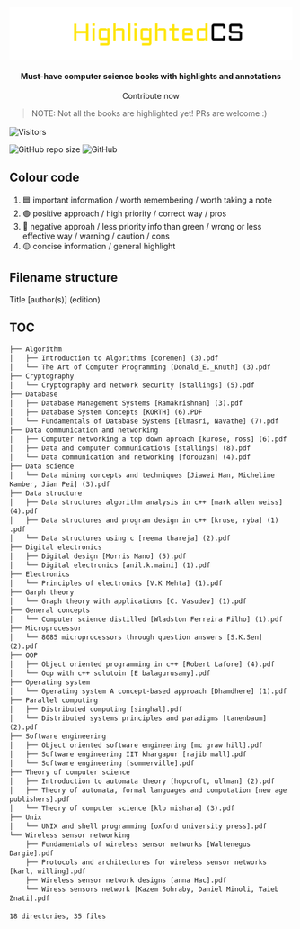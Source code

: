 <div align=center>
<p align=center>
<img align=center src="logo.png">

<h4>Must-have computer science books with highlights and annotations</h4>
<p> Contribute now </p>

</p>

</div>

>NOTE: Not all the books are highlighted yet! PRs are welcome :)

<img align=center  src="https://visitor-badge.laobi.icu/badge?page_id=deep5050.HighlightedCS" alt="Visitors">

  <img alt="GitHub repo size" src="https://img.shields.io/github/repo-size/deep5050/HighlightedCS">  <img alt="GitHub" src="https://img.shields.io/github/license/deep5050/HighlightedCS">

## Colour code

1. :blue_square: important information  / worth remembering / worth taking a note 
2. :green_circle: positive approach / high priority / correct way / pros 
3. :red_circle: negative approah / less priority info than green / wrong or less effective way / warning / caution / cons 
4. :yellow_circle: concise information / general highlight 


## Filename structure
Title [author(s)] (edition)

## TOC

```
├── Algorithm
│   ├── Introduction to Algorithms [coremen] (3).pdf
│   └── The Art of Computer Programming [Donald_E._Knuth] (3).pdf
├── Cryptography
│   └── Cryptography and network security [stallings] (5).pdf
├── Database
│   ├── Database Management Systems [Ramakrishnan] (3).pdf
│   ├── Database System Concepts [KORTH] (6).PDF
│   └── Fundamentals of Database Systems [Elmasri, Navathe] (7).pdf
├── Data communication and networking
│   ├── Computer networking a top down aproach [kurose, ross] (6).pdf
│   ├── Data and computer communications [stallings] (8).pdf
│   └── Data communication and networking [forouzan] (4).pdf
├── Data science
│   └── Data mining concepts and techniques [Jiawei Han, Micheline Kamber, Jian Pei] (3).pdf
├── Data structure
│   ├── Data structures algorithm analysis in c++ [mark allen weiss] (4).pdf
│   ├── Data structures and program design in c++ [kruse, ryba] (1) .pdf
│   └── Data structures using c [reema thareja] (2).pdf
├── Digital electronics
│   ├── Digital design [Morris Mano] (5).pdf
│   └── Digital electronics [anil.k.maini] (1).pdf
├── Electronics
│   └── Principles of electronics [V.K Mehta] (1).pdf
├── Garph theory
│   └── Graph theory with applications [C. Vasudev] (1).pdf
├── General concepts
│   └── Computer science distilled [Wladston Ferreira Filho] (1).pdf
├── Microprocessor
│   └── 8085 microprocessors through question answers [S.K.Sen] (2).pdf
├── OOP
│   ├── Object oriented programming in c++ [Robert Lafore] (4).pdf
│   └── Oop with c++ solutoin [E balagurusamy].pdf
├── Operating system
│   └── Operating system A concept-based approach [Dhamdhere] (1).pdf
├── Parallel computing
│   ├── Distributed computing [singhal].pdf
│   └── Distributed systems principles and paradigms [tanenbaum] (2).pdf
├── Software engineering
│   ├── Object oriented software engineering [mc graw hill].pdf
│   ├── Software engineering IIT khargapur [rajib mall].pdf
│   └── Software engineering [sommerville].pdf
├── Theory of computer science
│   ├── Introduction to automata theory [hopcroft, ullman] (2).pdf
│   ├── Theory of automata, formal languages and computation [new age publishers].pdf
│   └── Theory of computer science [klp mishara] (3).pdf
├── Unix
│   └── UNIX and shell programming [oxford university press].pdf
└── Wireless sensor networking
    ├── Fundamentals of wireless sensor networks [Waltenegus Dargie].pdf
    ├── Protocols and architectures for wireless sensor networks [karl, willing].pdf
    ├── Wireless sensor network designs [anna Hac].pdf
    └── Wiress sensors network [Kazem Sohraby, Daniel Minoli, Taieb Znati].pdf

18 directories, 35 files
```
